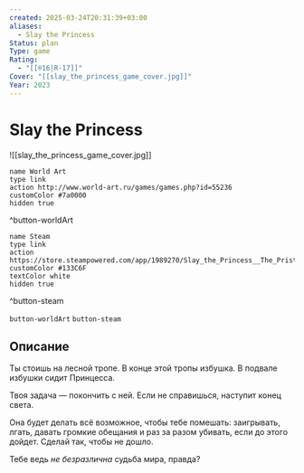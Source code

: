 ```yaml
---
created: 2025-03-24T20:31:39+03:00
aliases:
  - Slay the Princess
Status: plan
Type: game
Rating:
  - "[[®️16|R-17]]"
Cover: "[[slay_the_princess_game_cover.jpg]]"
Year: 2023
---
```


# Slay the Princess

![[slay_the_princess_game_cover.jpg]]

```button
name World Art
type link
action http://www.world-art.ru/games/games.php?id=55236
customColor #7a0000
hidden true
```
^button-worldArt

```button
name Steam
type link
action https://store.steampowered.com/app/1989270/Slay_the_Princess__The_Pristine_Cut/
customColor #133C6F
textColor white
hidden true
```
^button-steam



`button-worldArt` `button-steam`

## Описание

Ты стоишь на лесной тропе. В конце этой тропы избушка. В подвале избушки сидит Принцесса.

Твоя задача — покончить с ней. Если не справишься, наступит конец света.

Она будет делать всё возможное, чтобы тебе помешать: заигрывать, лгать, давать громкие обещания и раз за разом убивать, если до этого дойдет. Сделай так, чтобы не дошло.

Тебе ведь *не безразлична* судьба мира, правда?
